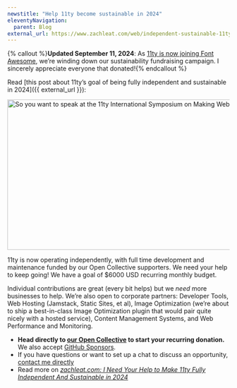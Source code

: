 ```yaml
---
newstitle: "Help 11ty become sustainable in 2024"
eleventyNavigation:
  parent: Blog
external_url: https://www.zachleat.com/web/independent-sustainable-11ty/
---
```

{% callout %}<strong>Updated September 11, 2024</strong>: As <a href="/blog/eleventy-font-awesome/">11ty is now joining Font Awesome</a>, we’re winding down our sustainability fundraising campaign. I sincerely appreciate everyone that donated!{% endcallout %}

Read [this post about 11ty’s goal of being fully independent and sustainable in 2024]({{ external_url }}):

<a href="{{ external_url }}" class="elv-externalexempt opengraph-card" style="max-width: 25em">
  <img src="https://v1.screenshot.11ty.dev/{{ external_url | urlencode }}/opengraph/" alt="So you want to speak at the 11ty International Symposium on Making Web Sites Real Good" loading="lazy" decoding="async" width="650" height="341">
</a>

11ty is now operating independently, with full time development and maintenance funded by our Open Collective supporters. We need your help to keep going! We have a goal of $6000 USD recurring monthly budget.

Individual contributions are great (every bit helps) but we _need_ more businesses to help. We’re also open to corporate partners: Developer Tools, Web Hosting (Jamstack, Static Sites, et al), Image Optimization (we’re about to ship a best-in-class Image Optimization plugin that would pair quite nicely with a hosted service), Content Management Systems, and Web Performance and Monitoring.

* **Head directly to [our Open Collective](https://opencollective.com/11ty) to start your recurring donation.** We also accept [GitHub Sponsors](https://github.com/sponsors/11ty).
* If you have questions or want to set up a chat to discuss an opportunity, [contact me directly](mailto:zach@11ty.dev)
* Read more on [_zachleat.com: I Need Your Help to Make 11ty Fully Independent And Sustainable in 2024_](https://www.zachleat.com/web/independent-sustainable-11ty/)
